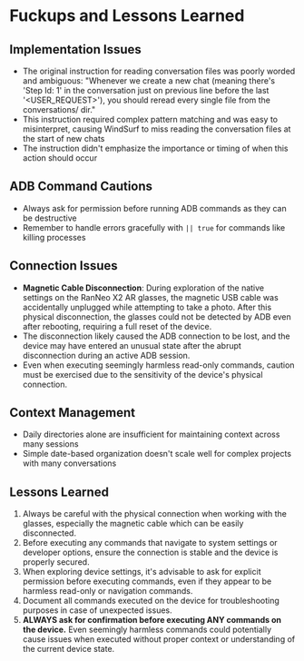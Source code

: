 # Fuckups and Lessons Learned

## Implementation Issues
- The original instruction for reading conversation files was poorly worded and ambiguous: "Whenever we create a new chat (meaning there's 'Step Id: 1' in the conversation just on previous line before the last '<USER_REQUEST>'), you should reread every single file from the conversations/ dir."
- This instruction required complex pattern matching and was easy to misinterpret, causing WindSurf to miss reading the conversation files at the start of new chats
- The instruction didn't emphasize the importance or timing of when this action should occur

## ADB Command Cautions
- Always ask for permission before running ADB commands as they can be destructive
- Remember to handle errors gracefully with `|| true` for commands like killing processes

## Connection Issues
- **Magnetic Cable Disconnection**: During exploration of the native settings on the RanNeo X2 AR glasses, the magnetic USB cable was accidentally unplugged while attempting to take a photo. After this physical disconnection, the glasses could not be detected by ADB even after rebooting, requiring a full reset of the device.
- The disconnection likely caused the ADB connection to be lost, and the device may have entered an unusual state after the abrupt disconnection during an active ADB session.
- Even when executing seemingly harmless read-only commands, caution must be exercised due to the sensitivity of the device's physical connection.

## Context Management
- Daily directories alone are insufficient for maintaining context across many sessions
- Simple date-based organization doesn't scale well for complex projects with many conversations

## Lessons Learned
1. Always be careful with the physical connection when working with the glasses, especially the magnetic cable which can be easily disconnected.
2. Before executing any commands that navigate to system settings or developer options, ensure the connection is stable and the device is properly secured.
3. When exploring device settings, it's advisable to ask for explicit permission before executing commands, even if they appear to be harmless read-only or navigation commands.
4. Document all commands executed on the device for troubleshooting purposes in case of unexpected issues.
5. **ALWAYS ask for confirmation before executing ANY commands on the device.** Even seemingly harmless commands could potentially cause issues when executed without proper context or understanding of the current device state.
